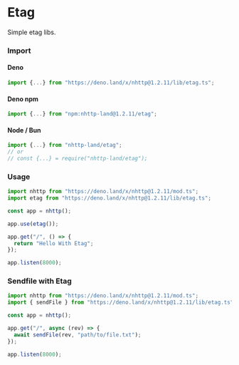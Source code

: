 # Etag
Simple etag libs.

### Import
#### Deno
```ts
import {...} from "https://deno.land/x/nhttp@1.2.11/lib/etag.ts";
```
#### Deno npm
```ts
import {...} from "npm:nhttp-land@1.2.11/etag";
```
#### Node / Bun
```ts
import {...} from "nhttp-land/etag";
// or
// const {...} = require("nhttp-land/etag");
```

### Usage
```ts
import nhttp from "https://deno.land/x/nhttp@1.2.11/mod.ts";
import etag from "https://deno.land/x/nhttp@1.2.11/lib/etag.ts";

const app = nhttp();

app.use(etag());

app.get("/", () => {
  return "Hello With Etag";
});

app.listen(8000);
```

### Sendfile with Etag
```ts
import nhttp from "https://deno.land/x/nhttp@1.2.11/mod.ts";
import { sendFile } from "https://deno.land/x/nhttp@1.2.11/lib/etag.ts";

const app = nhttp();

app.get("/", async (rev) => {
  await sendFile(rev, "path/to/file.txt");
});

app.listen(8000);
```